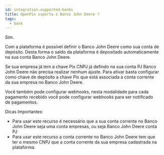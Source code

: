 ```yaml
---
id: integration-supported-banks
title: OpenPix suporta o Banco John Deere ?
tags:
  - bank
---
```


Sim.

Com a plataforma é possível definir o Banco John Deere como sua conta de depósito. Desta forma o saldo da plataforma é depositado automaticamente na sua conta Banco John Deere.

Se sua empresa já tem a chave Pix CNPJ já defindo na sua conta PJ Banco John Deere não precisa realizar nenhum ajuste. Para ativar basta configurar como chave de depósito a chave Pix que está associada a conta corrente da sua empresa no Banco John Deere.

Você também pode configurar webhooks, nesta modalidade para cada pagamento recebido você pode configurar webhooks para ser notificado de pagamentos.

Dicas Importantes:

- Para usar este recurso é necessário que a sua conta corrente no Banco John Deere seja uma conta empresas, ou seja Banco John Deere conta PJ
- Para usar este recurso a conta corrente no Banco John Deere tem que ter o mesmo CNPJ que a conta corrente da sua empresa cadastrada na plataforma.
